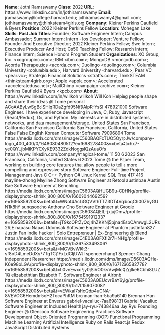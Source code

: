 **Name**: Jothi Ramaswamy
**Class**: 2022
**URL**: https://www\.linkedin\.com/in/jothiramaswamy
**Email**: jramaswamy@college\.harvard\.edu; jothiramaswamy4@gmail\.com; jothiramaswamy@thinksteam4girls\.org
**Company**: Kleiner Perkins Caufield & Byers
**Position**: 2022 Kleiner Perkins Fellow
**Location**: Mohegan Lake
**Skills**: 
**Past Job Titles**: Founder; Software Engineer Intern; Campus Ambassador; Summer Intern; Intern \- Ios Developer; Venture Fellow; Founder And Executive Director; 2022 Kleiner Perkins Fellow; Swe Intern; Executive Producer And Host; Cs50 Teaching Fellow; Research Intern; Finance Intern; Science Honors Program Student
**Organizations**: XO Group, Inc\. <xogroupinc\.com>; IBM <ibm\.com>; MongoDB <mongodb\.com>; Acorda Therapeutics <acorda\.com>; Duolingo <duolingo\.com>; Columbia University <columbia\.edu>; Harvard University <harvard\.edu>; Pear VC <pear\.vc>; Strategic Financial Solutions <stratfs\.com>; ThinkSTEAM <thinksteam4girls\.org>; Apple <apple\.com>; Accelerated <acceleratedusa\.net>; MailChimp <campaign\-archive\.com>; Kleiner Perkins Caufield & Byers <kpcb\.com>
**About**: https://www\.linkedin\.com/in/willkoh willkoh Will Koh Helping people shape and share their ideas @ Tome personal ACoAAByLwSgBcISHlqRDaZgfd95NfDAlpR\-YsSI 478921000 Software Engineer\. I have experience developing in Java, C, Ruby, Javascript \(React/Redux\), Go, and Python\. My interests are in distributed systems, networks, and data management/storage\. United States San Francisco, California San Francisco California San Francisco, California, United States False False English Korean Computer Software 79096894 Tome https://media\.licdn\.com/dms/image/C560BAQFcTUO5OyrpJw/company\-logo\_400\_400/0/1648080480512?e=1698278400&v=beta&t=hx7\-ye0QY\_jbMiKPYCXyKE9332ZdkNoggslQzAuaOfs https://www\.linkedin\.com/company/magical\-tome/ 11 50 6 2023 San Francisco, California, United States 6 2023 Tome @ the Paper Team, working on building core features that allow people to tell a more compelling and expressive story Software Engineer Full\-time Project Management Java C C\+\+ Python C\# Linux Kernel SQL True 417 416 mayline\-zhong Mayline Zhong Software Engineer at Retool austinbae Austin Bae Software Engineer at Benchling https://media\.licdn\.com/dms/image/C5603AQHUGB9u\-CDHNg/profile\-displayphoto\-shrink\_800\_800/0/1660904469259?e=1695859200&v=beta&t=WNot4AcLiGQVVthTTZ3DT4VqIboqCh00ZhyGUN1k8hY sungsoocho Anthony Cho Software Engineer at Google https://media\.licdn\.com/dms/image/D5603AQEIL\-jxjujOmw/profile\-displayphoto\-shrink\_800\_800/0/1675459191233?e=1695859200&v=beta&t=jT9kcOFtZyQcj4hZKKNj5pjna4EsbCAmwgL2URs2RjE napasu Napas Udomsak Software Engineer at Phantom justinfan827 Justin Fan Indie Hacker | Solo Entrepreneur | Ex\-Engineering @ Blend https://media\.licdn\.com/dms/image/C4E03AQFXfl2r7HNHlg/profile\-displayphoto\-shrink\_800\_800/0/1536253349306?e=1695859200&v=beta&t=MGVBvWI0t3\-sf8oD4LmeDdXy77TgTCj1FxLdCIjUWJI spencerchang1 Spencer Chang Independent Researcher https://media\.licdn\.com/dms/image/D5603AQHe\-K6e98oLGA/profile\-displayphoto\-shrink\_800\_800/0/1671266582778?e=1695859200&v=beta&t=ti0vnEwxc7jy0jSiVO0kvVwjMcQZgIke6Cbhi8LUZ1Q elizabethtian Elizabeth T\. Software Engineer at Airbnb https://media\.licdn\.com/dms/image/C5603AQEUcvrBaY6ylg/profile\-displayphoto\-shrink\_800\_800/0/1517015907008?e=1695859200&v=beta&t=vEWkaI7sHcQdp4uCNA\-8VEVOG6Hemdm5oH2TocaPhKM brennan\-han\-5ba9a6140 Brennan Han Software Engineer at Enverus gabriel\-vacaliuc\-7aa698131 Gabriel Vacaliuc Software Engineer at Included Health jay\-ryu\-743846aa Jay Ryu Founding Engineer @ Glencoco Software Engineering Practices Software Development Object\-Oriented Programming \(OOP\) Functional Programming Machine Learning Artificial Intelligence Ruby on Rails React\.js Redux JavaScript Distributed Systems
